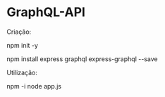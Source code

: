 # GraphQL-API

Criação:

npm init -y

npm install express graphql express-graphql  --save

Utilização:

npm -i
node app.js